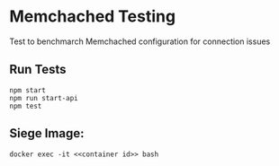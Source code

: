 
# Memchached Testing
Test to benchmarch Memchached configuration for connection issues   

## Run Tests
    npm start
    npm run start-api
    npm test

## Siege Image: 
    docker exec -it <<container id>> bash